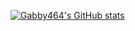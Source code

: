 [![Gabby464's GitHub stats](https://github-readme-stats.vercel.app/api?username=Gabby464)](https://github.com/Gabby464/github-readme-stats)
